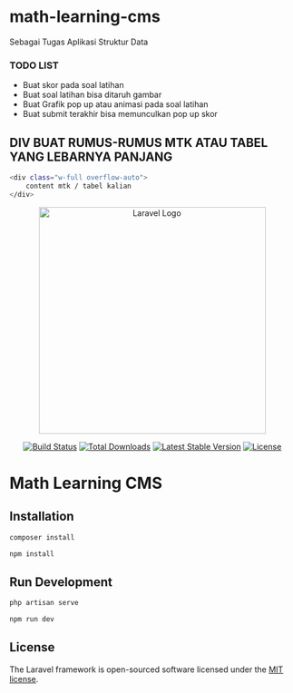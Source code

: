 # math-learning-cms
Sebagai Tugas Aplikasi Struktur Data

### TODO LIST
- Buat skor pada soal latihan
- Buat soal latihan bisa ditaruh gambar
- Buat Grafik pop up atau animasi pada soal latihan
- Buat submit terakhir bisa memunculkan pop up skor 

## DIV BUAT RUMUS-RUMUS MTK ATAU TABEL YANG LEBARNYA PANJANG

```bash
<div class="w-full overflow-auto">
    content mtk / tabel kalian
</div>
```

<p align="center"><a href="https://laravel.com" target="_blank"><img src="https://raw.githubusercontent.com/laravel/art/master/logo-lockup/5%20SVG/2%20CMYK/1%20Full%20Color/laravel-logolockup-cmyk-red.svg" width="400" alt="Laravel Logo"></a></p>

<p align="center">
<a href="https://github.com/laravel/framework/actions"><img src="https://github.com/laravel/framework/workflows/tests/badge.svg" alt="Build Status"></a>
<a href="https://packagist.org/packages/laravel/framework"><img src="https://img.shields.io/packagist/dt/laravel/framework" alt="Total Downloads"></a>
<a href="https://packagist.org/packages/laravel/framework"><img src="https://img.shields.io/packagist/v/laravel/framework" alt="Latest Stable Version"></a>
<a href="https://packagist.org/packages/laravel/framework"><img src="https://img.shields.io/packagist/l/laravel/framework" alt="License"></a>
</p>

# Math Learning CMS



## Installation


```bash
composer install
```
```bash
npm install
```

## Run Development

```bash
php artisan serve
```
```bash
npm run dev
```

## License

The Laravel framework is open-sourced software licensed under the [MIT license](https://opensource.org/licenses/MIT).

